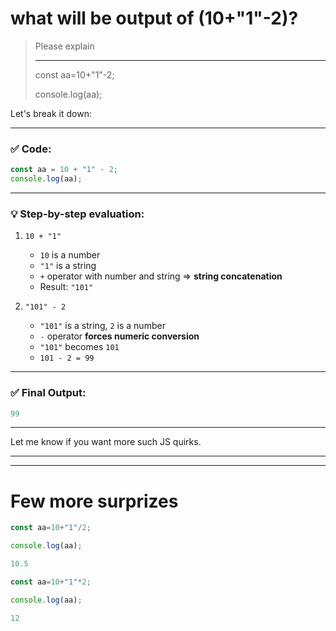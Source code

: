 
# what will be output of (10+"1"-2)?


> Please explain
> 
> ---
> 
> const aa=10+"1"-2;
> 
> console.log(aa);


Let's break it down:

---

### ✅ Code:

```js
const aa = 10 + "1" - 2;
console.log(aa);
```

---

### 💡 Step-by-step evaluation:

1. `10 + "1"`

   * `10` is a number
   * `"1"` is a string
   * `+` operator with number and string ⇒ **string concatenation**
   * Result: `"101"`

2. `"101" - 2`

   * `"101"` is a string, `2` is a number
   * `-` operator **forces numeric conversion**
   * `"101"` becomes `101`
   * `101 - 2 = 99`

---

### ✅ Final Output:

```js
99
```

---

Let me know if you want more such JS quirks.


---
---

# Few more surprizes



```js
const aa=10+"1"/2;

console.log(aa);
```

```js
10.5
```

```js
const aa=10+"1"*2;

console.log(aa);
```

```js
12
```
